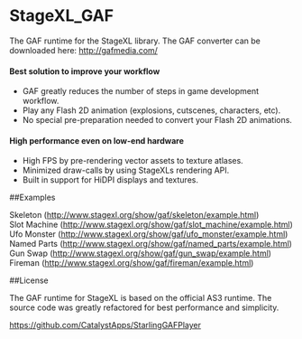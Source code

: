 StageXL_GAF
===========

The GAF runtime for the StageXL library. 
The GAF converter can be downloaded here: <http://gafmedia.com/>

#### Best solution to improve your workflow

* GAF greatly reduces the number of steps in game development workflow.
* Play any Flash 2D animation (explosions, cutscenes, characters, etc).
* No special pre-preparation needed to convert your Flash 2D animations.

#### High performance even on low-end hardware 

* High FPS by pre-rendering vector assets to texture atlases.
* Minimized draw-calls by using StageXLs rendering API.
* Built in support for HiDPI displays and textures.

##Examples

Skeleton (<http://www.stagexl.org/show/gaf/skeleton/example.html>)  
Slot Machine (<http://www.stagexl.org/show/gaf/slot_machine/example.html>)  
Ufo Monster (<http://www.stagexl.org/show/gaf/ufo_monster/example.html>)  
Named Parts (<http://www.stagexl.org/show/gaf/named_parts/example.html>)  
Gun Swap (<http://www.stagexl.org/show/gaf/gun_swap/example.html>)  
Fireman (<http://www.stagexl.org/show/gaf/fireman/example.html>)    

##License

The GAF runtime for StageXL is based on the official AS3 runtime. The
source code was greatly refactored for best performance and simplicity.

<https://github.com/CatalystApps/StarlingGAFPlayer>  
